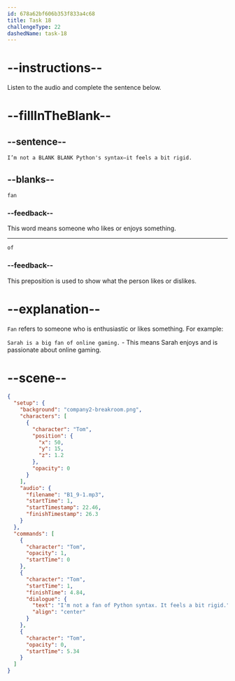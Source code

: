 ```yaml
---
id: 678a62bf606b353f833a4c68
title: Task 18
challengeType: 22
dashedName: task-18
---
```


<!-- (audio) Tom: I’m not a fan of Python's syntax—it feels a bit rigid. -->

# --instructions--

Listen to the audio and complete the sentence below.

# --fillInTheBlank--

## --sentence--

`I’m not a BLANK BLANK Python's syntax—it feels a bit rigid.`

## --blanks--

`fan`

### --feedback--

This word means someone who likes or enjoys something.

---

`of`

### --feedback--

This preposition is used to show what the person likes or dislikes.

# --explanation--

`Fan` refers to someone who is enthusiastic or likes something. For example:

`Sarah is a big fan of online gaming.` - This means Sarah enjoys and is passionate about online gaming.

# --scene--

```json
{
  "setup": {
    "background": "company2-breakroom.png",
    "characters": [
      {
        "character": "Tom",
        "position": {
          "x": 50,
          "y": 15,
          "z": 1.2
        },
        "opacity": 0
      }
    ],
    "audio": {
      "filename": "B1_9-1.mp3",
      "startTime": 1,
      "startTimestamp": 22.46,
      "finishTimestamp": 26.3
    }
  },
  "commands": [
    {
      "character": "Tom",
      "opacity": 1,
      "startTime": 0
    },
    {
      "character": "Tom",
      "startTime": 1,
      "finishTime": 4.84,
      "dialogue": {
        "text": "I'm not a fan of Python syntax. It feels a bit rigid.",
        "align": "center"
      }
    },
    {
      "character": "Tom",
      "opacity": 0,
      "startTime": 5.34
    }
  ]
}
```

